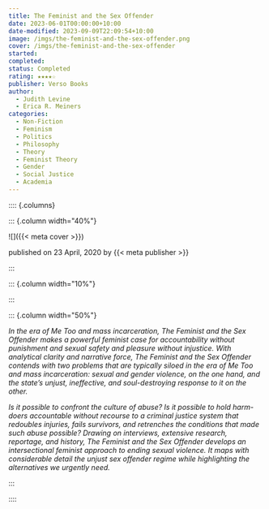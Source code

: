 ```yaml
---
title: The Feminist and the Sex Offender
date: 2023-06-01T00:00:00+10:00
date-modified: 2023-09-09T22:09:54+10:00
image: /imgs/the-feminist-and-the-sex-offender.png
cover: /imgs/the-feminist-and-the-sex-offender
started: 
completed: 
status: Completed
rating: ★★★★☆
publisher: Verso Books
author:
  - Judith Levine
  - Erica R. Meiners
categories:
  - Non-Fiction
  - Feminism
  - Politics
  - Philosophy
  - Theory
  - Feminist Theory
  - Gender
  - Social Justice
  - Academia
---
```


:::: {.columns}

::: {.column width="40%"}

![]({{< meta cover >}})

published on 23 April, 2020 by {{< meta publisher >}}

:::

::: {.column width="10%"}
<!-- empty column to create gap -->
:::

::: {.column width="50%"}

_In the era of _Me Too_ and mass incarceration, The Feminist and the Sex Offender makes a powerful feminist case for accountability without punishment and sexual safety and pleasure without injustice. With analytical clarity and narrative force, The Feminist and the Sex Offender contends with two problems that are typically siloed in the era of _Me Too_ and mass incarceration: sexual and gender violence, on the one hand, and the state’s unjust, ineffective, and soul-destroying response to it on the other._

_Is it possible to confront the culture of abuse? Is it possible to hold harm-doers accountable without recourse to a criminal justice system that redoubles injuries, fails survivors, and retrenches the conditions that made such abuse possible? Drawing on interviews, extensive research, reportage, and history, The Feminist and the Sex Offender develops an intersectional feminist approach to ending sexual violence. It maps with considerable detail the unjust sex offender regime while highlighting the alternatives we urgently need._

:::

::::
